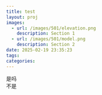 ```yaml
---
title: test
layout: proj
images:
  - url: /images/501/elevation.png
    description: Section 1
  - url: /images/501/model.png
    description: Section 2
date: 2025-02-19 23:35:23
tags:
categories:
---
```


<div class="text-section active">
是吗
</div>

<div class="text-section">
不是
</div>